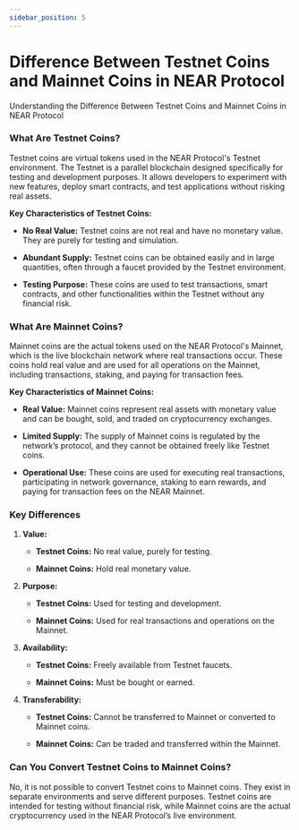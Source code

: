 ```yaml
---
sidebar_position: 5
---
```


# Difference Between Testnet Coins and Mainnet Coins in NEAR Protocol

Understanding the Difference Between Testnet Coins and Mainnet Coins in NEAR Protocol

### What Are Testnet Coins?

Testnet coins are virtual tokens used in the NEAR Protocol's Testnet environment. The Testnet is a parallel blockchain designed specifically for testing and development purposes. It allows developers to experiment with new features, deploy smart contracts, and test applications without risking real assets.

**Key Characteristics of Testnet Coins:**

-   **No Real Value:** Testnet coins are not real and have no monetary value. They are purely for testing and simulation.
    
-   **Abundant Supply:** Testnet coins can be obtained easily and in large quantities, often through a faucet provided by the Testnet environment.
    
-   **Testing Purpose:** These coins are used to test transactions, smart contracts, and other functionalities within the Testnet without any financial risk.
    

### What Are Mainnet Coins?

Mainnet coins are the actual tokens used on the NEAR Protocol's Mainnet, which is the live blockchain network where real transactions occur. These coins hold real value and are used for all operations on the Mainnet, including transactions, staking, and paying for transaction fees.

**Key Characteristics of Mainnet Coins:**

-   **Real Value:** Mainnet coins represent real assets with monetary value and can be bought, sold, and traded on cryptocurrency exchanges.
    
-   **Limited Supply:** The supply of Mainnet coins is regulated by the network’s protocol, and they cannot be obtained freely like Testnet coins.
    
-   **Operational Use:** These coins are used for executing real transactions, participating in network governance, staking to earn rewards, and paying for transaction fees on the NEAR Mainnet.
    

### Key Differences

1.  **Value:**
    
    -   **Testnet Coins:** No real value, purely for testing.
        
    -   **Mainnet Coins:** Hold real monetary value.
        
2.  **Purpose:**
    
    -   **Testnet Coins:** Used for testing and development.
        
    -   **Mainnet Coins:** Used for real transactions and operations on the Mainnet.
        
3.  **Availability:**
    
    -   **Testnet Coins:** Freely available from Testnet faucets.
        
    -   **Mainnet Coins:** Must be bought or earned.
        
4.  **Transferability:**
    
    -   **Testnet Coins:** Cannot be transferred to Mainnet or converted to Mainnet coins.
        
    -   **Mainnet Coins:** Can be traded and transferred within the Mainnet.
        

### Can You Convert Testnet Coins to Mainnet Coins?

No, it is not possible to convert Testnet coins to Mainnet coins. They exist in separate environments and serve different purposes. Testnet coins are intended for testing without financial risk, while Mainnet coins are the actual cryptocurrency used in the NEAR Protocol’s live environment.
